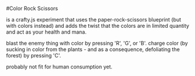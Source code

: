 #Color Rock Scissors

is a crafty.js experiment that uses the paper-rock-scissors blueprint (but with colors instead) and adds the twist that the colors are in limited quantity and act as your health and mana.

blast the enemy thing with color by pressing 'R', 'G', or 'B'. charge color (by sucking in color from the plants - and as a consequence, defoliating the forest) by pressing 'C'.

probably not fit for human consumption yet.
